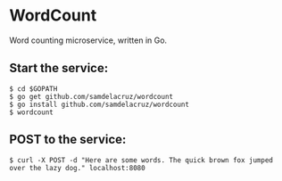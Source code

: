 # WordCount
Word counting microservice, written in Go.

## Start the service:
```shell
$ cd $GOPATH
$ go get github.com/samdelacruz/wordcount
$ go install github.com/samdelacruz/wordcount
$ wordcount
```

## POST to the service:
```shell
$ curl -X POST -d "Here are some words. The quick brown fox jumped over the lazy dog." localhost:8080
```